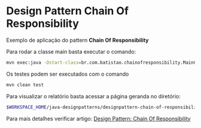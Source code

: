 # Design Pattern Chain Of Responsibility

Exemplo de aplicação do pattern **Chain Of Responsibility**

Para rodar a classe main basta executar o comando:
```bash
mvn exec:java -Dstart-class=br.com.batistao.chainofresponsibility.MainChainOfResponsibility
```

Os testes podem ser executados com o comando
```bash
mvn clean test
```

Para visualizar o relatório basta acessar a página geranda no diretório:
```bash
$WORKSPACE_HOME/java-designpatterns/designpattern-chain-of-responsibility/build/spock-reports/index.html
```

Para mais detalhes verificar artigo: [Design Pattern: Chain Of Responsibility](https://cezbatistao.wordpress.com/2016/06/01/design-pattern-chain-of-responsibility)
